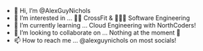- 👋 Hi, I’m @AlexGuyNichols
- 👀 I’m interested in ... 🏋🏼 CrossFit & 👨🏼‍💻 Software Engineering
- 🌱 I’m currently learning ... Cloud Engineering with NorthCoders!
- 💞️ I’m looking to collaborate on ... Nothing at the moment 🥲
- 📫 How to reach me ... @alexguynichols on most socials!

<!---
AlexGuyNichols/AlexGuyNichols is a ✨ special ✨ repository because its `README.md` (this file) appears on your GitHub profile.
You can click the Preview link to take a look at your changes.
--->
